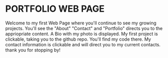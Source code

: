 # PORTFOLIO WEB PAGE
Welcome to my first Web Page where you'll continue to see my growing projects.
You'll see the "About" "Contact" and "Portfolio" directs you to the appriopriate content.
A Bio with my photo is displayed.
My first project is clickable, taking you to the github repo. You'll find my code there.
My contact information is clickable and will direct you to my current contacts.
thank you for stopping by!
